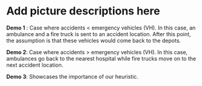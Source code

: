 # Add picture descriptions here

**Demo 1** : Case where accidents < emergency vehicles (VH).
In this case, an ambulance and a fire truck is sent to an accident location. After this point, the assumption is that these vehicles would come back to the depots.

**Demo 2**: Case where accidents > emergency vehicles (VH).
In this case, ambulances go back to the nearest hospital while fire trucks move on to the next accident location.

**Demo 3**: Showcases the importance of our heuristic. 
